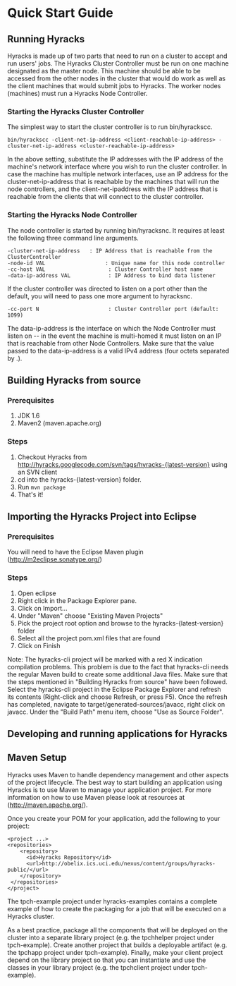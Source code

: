 # Quick Start Guide #

## Running Hyracks ##

Hyracks is made up of two parts that need to run on a cluster to accept and run users' jobs. The Hyracks Cluster Controller must be run on one machine designated as the
master node. This machine should be able to be accessed from the other nodes in the cluster that would do work as well as the client machines that would submit jobs to Hyracks.
The worker nodes (machines) must run a Hyracks Node Controller.

### Starting the Hyracks Cluster Controller ###

The simplest way to start the cluster controller is to run bin/hyrackscc.

` bin/hyrackscc -client-net-ip-address <client-reachable-ip-address> -cluster-net-ip-address <cluster-reachable-ip-address> `

In the above setting, substitute the IP addresses with the IP address of the machine's network interface where
you wish to run the cluster controller. In case the machine has multiple network
interfaces, use an IP address for the cluster-net-ip-address that is reachable by the machines that will
run the node controllers, and the client-net-ipaddress with the IP address that is reachable from the clients that will connect to the cluster controller.

### Starting the Hyracks Node Controller ###

The node controller is started by running bin/hyracksnc. It requires at least the following three command line arguments.

```
-cluster-net-ip-address   : IP Address that is reachable from the ClusterController
-node-id VAL                   : Unique name for this node controller
-cc-host VAL                    : Cluster Controller host name
-data-ip-address VAL            : IP Address to bind data listener
```

If the cluster controller was directed to listen on a port other than the default, you will need to pass one more argument to hyracksnc.

` -cc-port N                      : Cluster Controller port (default: 1099) `

The data-ip-address is the interface on which the Node Controller must listen on -- in the event the machine is multi-homed it must listen on an IP that is reachable from
other Node Controllers. Make sure that the value passed to the data-ip-address is a valid IPv4 address (four octets separated by .).

## Building Hyracks from source ##

### Prerequisites ###

  1. JDK 1.6
  1. Maven2 (maven.apache.org)

### Steps ###

  1. Checkout Hyracks from http://hyracks.googlecode.com/svn/tags/hyracks-{latest-version} using an SVN client
  1. cd into the hyracks-{latest-version} folder.
  1. Run ` mvn package `
  1. That's it!

## Importing the Hyracks Project into Eclipse ##

### Prerequisites ###

You will need to have the Eclipse Maven plugin (http://m2eclipse.sonatype.org/)

### Steps ###

  1. Open eclipse
  1. Right click in the Package Explorer pane.
  1. Click on Import...
  1. Under "Maven" choose "Existing Maven Projects"
  1. Pick the project root option and browse to the hyracks-{latest-version} folder
  1. Select all the project pom.xml files that are found
  1. Click on Finish

Note: The hyracks-cli project will be marked with a red X indication compilation problems. This problem is due to the fact that hyracks-cli needs the regular Maven build to create some additional Java files. Make sure that the steps mentioned in "Building Hyracks from source" have been followed. Select the hyracks-cli project in the Eclipse Package Explorer and refresh its contents (Right-click and choose Refresh, or press F5). Once the refresh has completed, navigate to target/generated-sources/javacc, right click on javacc. Under the "Build Path" menu item, choose "Use as Source Folder".

## Developing and running applications for Hyracks ##

## Maven Setup ##

Hyracks uses Maven to handle dependency management and other aspects of the project lifecycle. The best way to start building an application using Hyracks is to use Maven to manage your application project. For more information on how to use Maven please look at resources at (http://maven.apache.org/).

Once you create your POM for your application, add the following to your project:

```
<project ...>
<repositories>
    <repository>
      <id>Hyracks Repository</id>
      <url>http://obelix.ics.uci.edu/nexus/content/groups/hyracks-public/</url>
    </repository>
 </repositories>
</project>
```

The tpch-example project under hyracks-examples contains a complete example of how to
create the packaging for a job that will be executed on a Hyracks cluster.

As a best practice, package all the components that will be deployed on the cluster into a separate library project (e.g. the tpchhelper project under tpch-example). Create another project that builds a deployable artifact (e.g. the tpchapp project under tpch-example). Finally, make your client project depend on the library project so that you can instantiate and use the classes in your library project (e.g. the tpchclient project under tpch-example).